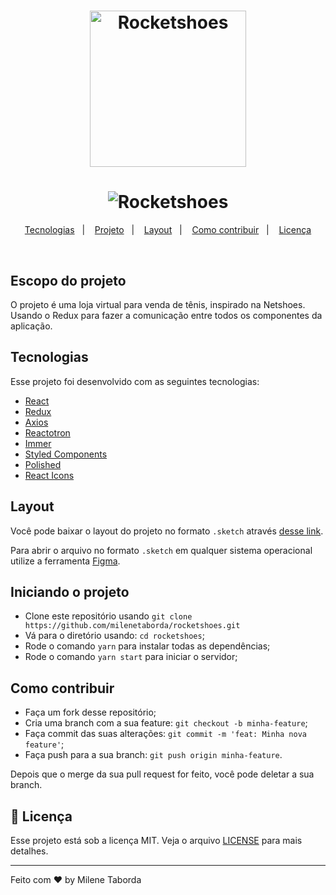<h1 align="center">
    <img alt="Rocketshoes" src="https://i.imgur.com/ZYfDZ7m.png" width="250px" />
</h1>


<h1 align="center">
    <img alt="Rocketshoes" src="https://i.imgur.com/9Fqbsdx.png" />
</h1>

<p align="center">
  <a href="#Tecnologias">Tecnologias</a>&nbsp;&nbsp;&nbsp;|&nbsp;&nbsp;&nbsp;
  <a href="#Projeto">Projeto</a>&nbsp;&nbsp;&nbsp;|&nbsp;&nbsp;&nbsp;
  <a href="#Layout">Layout</a>&nbsp;&nbsp;&nbsp;|&nbsp;&nbsp;&nbsp;
  <a href="#Como-contribuir">Como contribuir</a>&nbsp;&nbsp;&nbsp;|&nbsp;&nbsp;&nbsp;
  <a href="#memo-licença">Licença</a>
</p>

<br>

##  Escopo do projeto

  O projeto é uma loja virtual para venda de tênis, inspirado na Netshoes. Usando o Redux para fazer a comunicação entre todos os componentes da aplicação.


## Tecnologias

Esse projeto foi desenvolvido com as seguintes tecnologias:

- [React](https://reactjs.org)
- [Redux](https://github.com/reduxjs/redux)
- [Axios](https://github.com/axios/axios)
- [Reactotron](https://github.com/infinitered/reactotron)
- [Immer](https://github.com/immerjs/immer)
- [Styled Components](https://github.com/styled-components/styled-components)
- [Polished](https://github.com/styled-components/polished)
- [React Icons](https://github.com/react-icons/react-icons)

##  Layout

Você pode baixar o layout do projeto no formato `.sketch` através [desse link](nope).

Para abrir o arquivo no formato `.sketch` em qualquer sistema operacional utilize a ferramenta [Figma](https://figma.com).

##  Iniciando o projeto
- Clone este repositório usando `git clone https://github.com/milenetaborda/rocketshoes.git`
- Vá para o diretório usando: `cd rocketshoes`;
- Rode o comando `yarn` para instalar todas as dependências;
- Rode o comando `yarn start` para iniciar o servidor;

##  Como contribuir

- Faça um fork desse repositório;
- Cria uma branch com a sua feature: `git checkout -b minha-feature`;
- Faça commit das suas alterações: `git commit -m 'feat: Minha nova feature'`;
- Faça push para a sua branch: `git push origin minha-feature`.

Depois que o merge da sua pull request for feito, você pode deletar a sua branch.

## :memo: Licença

Esse projeto está sob a licença MIT. Veja o arquivo [LICENSE](LICENSE.md) para mais detalhes.

---

Feito com ♥ by Milene Taborda
